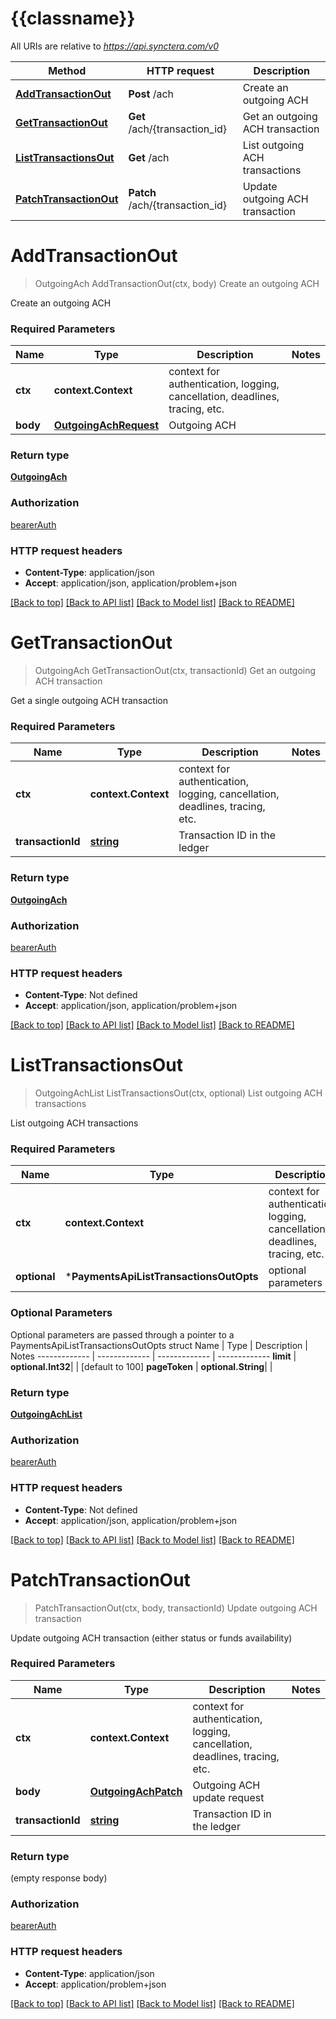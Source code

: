 # {{classname}}

All URIs are relative to *https://api.synctera.com/v0*

Method | HTTP request | Description
------------- | ------------- | -------------
[**AddTransactionOut**](PaymentsApi.md#AddTransactionOut) | **Post** /ach | Create an outgoing ACH
[**GetTransactionOut**](PaymentsApi.md#GetTransactionOut) | **Get** /ach/{transaction_id} | Get an outgoing ACH transaction
[**ListTransactionsOut**](PaymentsApi.md#ListTransactionsOut) | **Get** /ach | List outgoing ACH transactions
[**PatchTransactionOut**](PaymentsApi.md#PatchTransactionOut) | **Patch** /ach/{transaction_id} | Update outgoing ACH transaction

# **AddTransactionOut**
> OutgoingAch AddTransactionOut(ctx, body)
Create an outgoing ACH

Create an outgoing ACH 

### Required Parameters

Name | Type | Description  | Notes
------------- | ------------- | ------------- | -------------
 **ctx** | **context.Context** | context for authentication, logging, cancellation, deadlines, tracing, etc.
  **body** | [**OutgoingAchRequest**](OutgoingAchRequest.md)| Outgoing ACH | 

### Return type

[**OutgoingAch**](outgoing_ach.md)

### Authorization

[bearerAuth](../README.md#bearerAuth)

### HTTP request headers

 - **Content-Type**: application/json
 - **Accept**: application/json, application/problem+json

[[Back to top]](#) [[Back to API list]](../README.md#documentation-for-api-endpoints) [[Back to Model list]](../README.md#documentation-for-models) [[Back to README]](../README.md)

# **GetTransactionOut**
> OutgoingAch GetTransactionOut(ctx, transactionId)
Get an outgoing ACH transaction

Get a single outgoing ACH transaction

### Required Parameters

Name | Type | Description  | Notes
------------- | ------------- | ------------- | -------------
 **ctx** | **context.Context** | context for authentication, logging, cancellation, deadlines, tracing, etc.
  **transactionId** | [**string**](.md)| Transaction ID in the ledger | 

### Return type

[**OutgoingAch**](outgoing_ach.md)

### Authorization

[bearerAuth](../README.md#bearerAuth)

### HTTP request headers

 - **Content-Type**: Not defined
 - **Accept**: application/json, application/problem+json

[[Back to top]](#) [[Back to API list]](../README.md#documentation-for-api-endpoints) [[Back to Model list]](../README.md#documentation-for-models) [[Back to README]](../README.md)

# **ListTransactionsOut**
> OutgoingAchList ListTransactionsOut(ctx, optional)
List outgoing ACH transactions

List outgoing ACH transactions

### Required Parameters

Name | Type | Description  | Notes
------------- | ------------- | ------------- | -------------
 **ctx** | **context.Context** | context for authentication, logging, cancellation, deadlines, tracing, etc.
 **optional** | ***PaymentsApiListTransactionsOutOpts** | optional parameters | nil if no parameters

### Optional Parameters
Optional parameters are passed through a pointer to a PaymentsApiListTransactionsOutOpts struct
Name | Type | Description  | Notes
------------- | ------------- | ------------- | -------------
 **limit** | **optional.Int32**|  | [default to 100]
 **pageToken** | **optional.String**|  | 

### Return type

[**OutgoingAchList**](outgoing_ach_list.md)

### Authorization

[bearerAuth](../README.md#bearerAuth)

### HTTP request headers

 - **Content-Type**: Not defined
 - **Accept**: application/json, application/problem+json

[[Back to top]](#) [[Back to API list]](../README.md#documentation-for-api-endpoints) [[Back to Model list]](../README.md#documentation-for-models) [[Back to README]](../README.md)

# **PatchTransactionOut**
> PatchTransactionOut(ctx, body, transactionId)
Update outgoing ACH transaction

Update outgoing ACH transaction (either status or funds availability)

### Required Parameters

Name | Type | Description  | Notes
------------- | ------------- | ------------- | -------------
 **ctx** | **context.Context** | context for authentication, logging, cancellation, deadlines, tracing, etc.
  **body** | [**OutgoingAchPatch**](OutgoingAchPatch.md)| Outgoing ACH update request | 
  **transactionId** | [**string**](.md)| Transaction ID in the ledger | 

### Return type

 (empty response body)

### Authorization

[bearerAuth](../README.md#bearerAuth)

### HTTP request headers

 - **Content-Type**: application/json
 - **Accept**: application/problem+json

[[Back to top]](#) [[Back to API list]](../README.md#documentation-for-api-endpoints) [[Back to Model list]](../README.md#documentation-for-models) [[Back to README]](../README.md)

